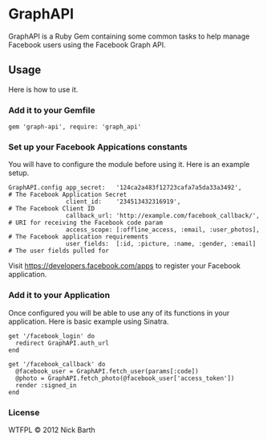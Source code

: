 # GraphAPI
GraphAPI is a Ruby Gem containing some common tasks to help manage Facebook users using the Facebook Graph API.

## Usage

Here is how to use it.

### Add it to your Gemfile

    gem 'graph-api', require: 'graph_api'

### Set up your Facebook Appications constants

You will have to configure the module before using it. Here is an example setup.

    GraphAPI.config app_secret:   '124ca2a483f12723cafa7a5da33a3492',      # The Facebook Application Secret
                    client_id:    '234513432316919',                       # The Facebook Client ID
                    callback_url: 'http://example.com/facebook_callback/', # URI for receiving the Facebook code param
                    access_scope: [:offline_access, :email, :user_photos], # The Facebook application requirements
                    user_fields:  [:id, :picture, :name, :gender, :email]  # The user fields pulled for

Visit https://developers.facebook.com/apps to register your Facebook application.

### Add it to your Application

Once configured you will be able to use any of its functions in your application. Here is basic example using Sinatra.

    get '/facebook_login' do
      redirect GraphAPI.auth_url
    end

    get '/facebook_callback' do
      @facebook_user = GraphAPI.fetch_user(params[:code])
      @photo = GraphAPI.fetch_photo(@facebook_user['access_token'])
      render :signed_in
    end

### License
WTFPL &copy; 2012 Nick Barth
